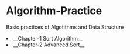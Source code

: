 # Algorithm-Practice
Basic practices of Algotithms and Data Structure
<li> __Chapter-1 Sort Algorithm__
<li> __Chapter-2 Advanced Sort__
